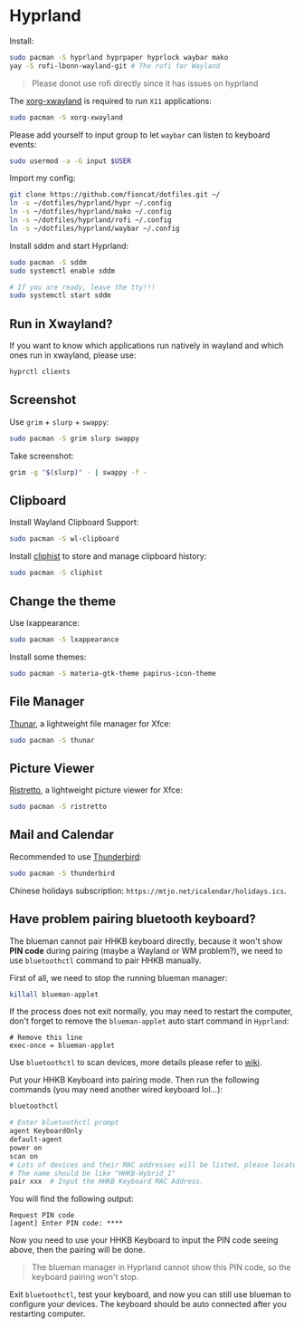 # Hyprland

Install:

```bash
sudo pacman -S hyprland hyprpaper hyprlock waybar mako
yay -S rofi-lbonn-wayland-git # The rofi for Wayland
```

> Please donot use rofi directly since it has issues on hyprland

The [xorg-xwayland](https://archlinux.org/packages/extra/x86_64/xorg-xwayland/) is required to run `X11` applications:

```bash
sudo pacman -S xorg-xwayland
```

Please add yourself to input group to let `waybar` can listen to keyboard events:

```bash
sudo usermod -a -G input $USER
```

Import my config:

```bash
git clone https://github.com/fioncat/dotfiles.git ~/
ln -s ~/dotfiles/hyprland/hypr ~/.config
ln -s ~/dotfiles/hyprland/mako ~/.config
ln -s ~/dotfiles/hyprland/rofi ~/.config
ln -s ~/dotfiles/hyprland/waybar ~/.config
```

Install sddm and start Hyprland:

```bash
sudo pacman -S sddm
sudo systemctl enable sddm

# If you are ready, leave the tty!!!
sudo systemctl start sddm
```

## Run in Xwayland?

If you want to know which applications run natively in wayland and which ones run in xwayland, please use:

```bash
hyprctl clients
```

## Screenshot

Use `grim` + `slurp` + `swappy`:

```bash
sudo pacman -S grim slurp swappy
```

Take screenshot:

```bash
grim -g "$(slurp)" - | swappy -f -
```

## Clipboard

Install Wayland Clipboard Support:

```bash
sudo pacman -S wl-clipboard
```

Install [cliphist](https://archlinux.org/packages/extra/x86_64/cliphist/) to store and manage clipboard history:

```bash
sudo pacman -S cliphist
```

## Change the theme

Use lxappearance:

```bash
sudo pacman -S lxappearance
```

Install some themes:

```bash
sudo pacman -S materia-gtk-theme papirus-icon-theme
```

## File Manager

[Thunar](https://archlinux.org/packages/extra/x86_64/thunar/), a lightweight file manager for Xfce:

```bash
sudo pacman -S thunar
```

## Picture Viewer

[Ristretto](https://archlinux.org/packages/extra/x86_64/ristretto/), a lightweight picture viewer for Xfce:

```bash
sudo pacman -S ristretto
```

## Mail and Calendar

Recommended to use [Thunderbird](https://www.thunderbird.net/):

```bash
sudo pacman -S thunderbird
```

Chinese holidays subscription: `https://mtjo.net/icalendar/holidays.ics`.

## Have problem pairing bluetooth keyboard?

The blueman cannot pair HHKB keyboard directly, because it won't show **PIN code** during pairing (maybe a Wayland or WM problem?), we need to use `bluetoothctl` command to pair HHKB manually.

First of all, we need to stop the running blueman manager:

```bash
killall blueman-applet
```

If the process does not exit normally, you may need to restart the computer, don't forget to remove the `blueman-applet` auto start command in `Hyprland`:

```
# Remove this line
exec-once = blueman-applet
```

Use `bluetoothctl` to scan devices, more details please refer to [wiki](https://wiki.archlinux.org/title/bluetooth#Pairing).

Put your HHKB Keyboard into pairing mode. Then run the following commands (you may need another wired keyboard lol...):

```bash
bluetoothctl

# Enter bluetoothctl prompt
agent KeyboardOnly
default-agent
power on
scan on
# Lots of devices and their MAC addresses will be listed, please locate HHKB Keyboard.
# The name should be like "HHKB-Hybrid_1"
pair xxx  # Input the HHKB Keyboard MAC Address.
```

You will find the following output:

```
Request PIN code
[agent] Enter PIN code: ****
```

Now you need to use your HHKB Keyboard to input the PIN code seeing above, then the pairing will be done.

> The blueman manager in Hyprland cannot show this PIN code, so the keyboard pairing won't stop.

Exit `bluetoothctl`, test your keyboard, and now you can still use blueman to configure your devices. The keyboard should be auto connected after you restarting computer.
